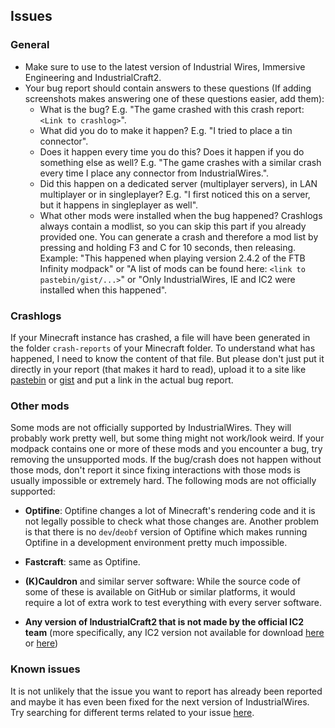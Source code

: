 ## Issues
### General
- Make sure to use to the latest version of Industrial Wires, Immersive Engineering and IndustrialCraft2.
- Your bug report should contain answers to these questions (If adding screenshots makes answering one of these questions easier, add them):
  - What is the bug? E.g. "The game crashed with this crash report: `<Link to crashlog>`".
  - What did you do to make it happen? E.g. "I tried to place a tin connector".
  - Does it happen every time you do this? Does it happen if you do something else as well? E.g. "The game crashes with a similar crash every time I place any connector from IndustrialWires.".
  - Did this happen on a dedicated server (multiplayer servers), in LAN multiplayer or in singleplayer? E.g. "I first noticed this on a server, but it happens in singleplayer as well".
  - What other mods were installed when the bug happened? Crashlogs always contain a modlist, so you can skip this part if you already provided one. You can generate a crash and therefore a mod list by pressing and holding F3 and C for 10 seconds, then releasing. Example: "This happened when playing version 2.4.2 of the FTB Infinity modpack" or "A list of mods can be found here: `<link to pastebin/gist/...>`" or "Only IndustrialWires, IE and IC2 were installed when this happened".

### Crashlogs
If your Minecraft instance has crashed, a file will have been generated in the folder `crash-reports` of your Minecraft folder. To understand what has happened, I need to know the content of that file. But please don't just put it directly in your report (that makes it hard to read), upload it to a site like [pastebin](http://pastebin.com) or [gist](http://gist.github.com) and put a link in the actual bug report.

### Other mods
Some mods are not officially supported by IndustrialWires. They will probably work pretty well, but some thing might not work/look weird. If your modpack contains one or more of these mods and you encounter a bug, try removing the unsupported mods. If the bug/crash does not happen without those mods, don't report it since fixing interactions with those mods is usually impossible or extremely hard. The following mods are not officially supported:

- **Optifine**: Optifine changes a lot of Minecraft's rendering code and it is not legally possible to check what those changes are. Another problem is that there is no `dev`/`deobf` version of Optifine which makes running Optifine in a development environment pretty much impossible.

- **Fastcraft**: same as Optifine.

- **(K)Cauldron** and similar server software: While the source code of some of these is available on GitHub or similar platforms, it would require a lot of extra work to test everything with every server software.

- **Any version of IndustrialCraft2 that is not made by the official IC2 team** (more specifically, any IC2 version not available for download [here](http://jenkins.ic2.player.to/) or [here](https://minecraft.curseforge.com/projects/industrial-craft))

### Known issues
 It is not unlikely that the issue you want to report has already been reported and maybe it has even been fixed for the next version of IndustrialWires. Try searching for different terms related to your issue [here](https://github.com/malte0811/IndustrialWires/issues?utf8=%E2%9C%93&q=is%3Aissue+).